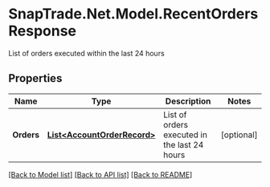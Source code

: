 # SnapTrade.Net.Model.RecentOrdersResponse
List of orders executed within the last 24 hours

## Properties

Name | Type | Description | Notes
------------ | ------------- | ------------- | -------------
**Orders** | [**List&lt;AccountOrderRecord&gt;**](AccountOrderRecord.md) | List of orders executed in the last 24 hours | [optional] 

[[Back to Model list]](../README.md#documentation-for-models) [[Back to API list]](../README.md#documentation-for-api-endpoints) [[Back to README]](../README.md)

